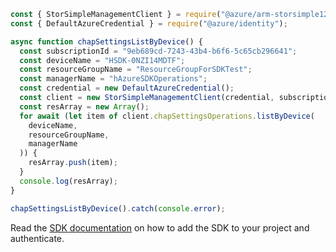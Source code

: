 ```javascript
const { StorSimpleManagementClient } = require("@azure/arm-storsimple1200series");
const { DefaultAzureCredential } = require("@azure/identity");

async function chapSettingsListByDevice() {
  const subscriptionId = "9eb689cd-7243-43b4-b6f6-5c65cb296641";
  const deviceName = "HSDK-0NZI14MDTF";
  const resourceGroupName = "ResourceGroupForSDKTest";
  const managerName = "hAzureSDKOperations";
  const credential = new DefaultAzureCredential();
  const client = new StorSimpleManagementClient(credential, subscriptionId);
  const resArray = new Array();
  for await (let item of client.chapSettingsOperations.listByDevice(
    deviceName,
    resourceGroupName,
    managerName
  )) {
    resArray.push(item);
  }
  console.log(resArray);
}

chapSettingsListByDevice().catch(console.error);
```

Read the [SDK documentation](https://github.com/Azure/azure-sdk-for-js/blob/%40azure%2Farm-storsimple1200series_2.0.1/sdk/storsimple1200series/arm-storsimple1200series/README.md) on how to add the SDK to your project and authenticate.
